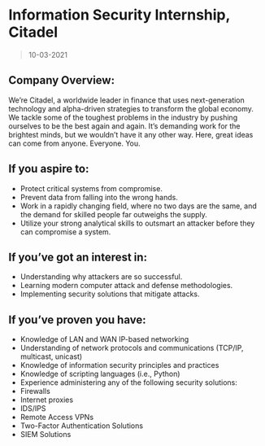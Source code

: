 # Information Security Internship, Citadel

> 10-03-2021

## Company Overview:

We’re Citadel, a worldwide leader in finance that uses next-generation technology and alpha-driven strategies to transform the global economy. We tackle some of the toughest problems in the industry by pushing ourselves to be the best again and again. It’s demanding work for the brightest minds, but we wouldn’t have it any other way. Here, great ideas can come from anyone. Everyone. You.

## If you aspire to:

- Protect critical systems from compromise.
- Prevent data from falling into the wrong hands.
- Work in a rapidly changing field, where no two days are the same, and the demand for skilled people far outweighs the supply.
- Utilize your strong analytical skills to outsmart an attacker before they can compromise a system.

## If you’ve got an interest in:

- Understanding why attackers are so successful.
- Learning modern computer attack and defense methodologies.
- Implementing security solutions that mitigate attacks.

## If you’ve proven you have:

- Knowledge of LAN and WAN IP-based networking
- Understanding of network protocols and communications (TCP/IP, multicast, unicast)
- Knowledge of information security principles and practices
- Knowledge of scripting languages (i.e., Python)
- Experience administering any of the following security solutions:
- Firewalls
- Internet proxies
- IDS/IPS
- Remote Access VPNs
- Two-Factor Authentication Solutions
- SIEM Solutions
